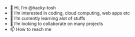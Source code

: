 - 👋 Hi, I’m @hacky-tosh
- 👀 I’m interested in coding, cloud computing, web apps etc
- 🌱 I’m currently learning alot of stuffs
- 💞️ I’m looking to collaborate on many projects
- 📫 How to reach me 


<!---
hacky-tosh/hacky-tosh is a ✨ special ✨ repository because its `README.md` (this file) appears on your GitHub profile.
You can click the Preview link to take a look at your changes.
--->
